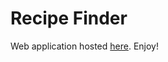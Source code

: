 # Recipe Finder
Web application hosted [here](https://drewdunk10.github.io/react-recipe-finder/). Enjoy!
